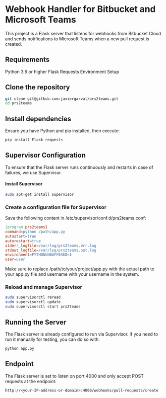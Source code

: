 # Webhook Handler for Bitbucket and Microsoft Teams

This project is a Flask server that listens for webhooks from Bitbucket Cloud and sends notifications to Microsoft Teams
when a new pull request is created.

## Requirements

Python 3.6 or higher
Flask
Requests
Environment Setup

## Clone the repository

```bash
git clone git@github.com:javiergarval/prs2teams.git
cd prs2teams
```

## Install dependencies

Ensure you have Python and pip installed, then execute:

```bash
pip install Flask requests
```

## Supervisor Configuration

To ensure that the Flask server runs continuously and restarts in case of failures, we use Supervisor.

#### Install Supervisor

```bash
sudo apt-get install supervisor
```

### Create a configuration file for Supervisor

Save the following content in /etc/supervisor/conf.d/prs2teams.conf:

```makefile
[program:prs2teams]
command=python /path/app.py
autostart=true
autorestart=true
stderr_logfile=/var/log/prs2teams.err.log
stdout_logfile=/var/log/prs2teams.out.log
environment=PYTHONUNBUFFERED=1
user=user
```

Make sure to replace /path/to/your/project/app.py with the actual path to your app.py file and username with your
username in the system.

### Reload and manage Supervisor

```bash
sudo supervisorctl reread
sudo supervisorctl update
sudo supervisorctl start prs2teams
```

## Running the Server

The Flask server is already configured to run via Supervisor. If you need to run it manually for testing, you can do so
with:

```bash
python app.py
```

## Endpoint

The Flask server is set to listen on port 4000 and only accept POST requests at the endpoint:

```
http://<your-IP-address-or-domain>:4000/webhooks/pull-requests/create
```